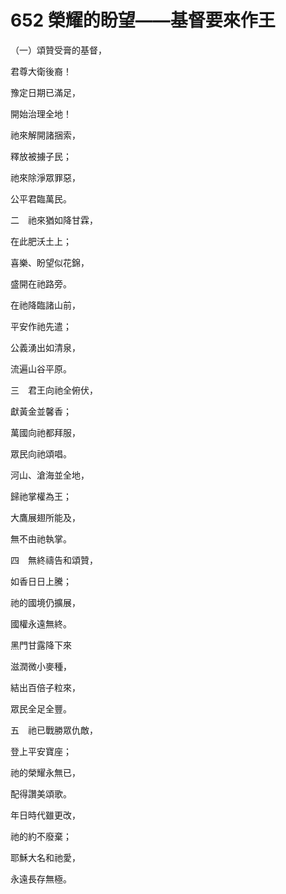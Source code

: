 # 652 榮耀的盼望——基督要來作王

（一）頌贊受膏的基督，

君尊大衛後裔！

豫定日期已滿足，

開始治理全地！

祂來解開諸捆索，

釋放被擄子民；

祂來除淨眾罪惡，

公平君臨萬民。

二　祂來猶如降甘霖，

在此肥沃土上；

喜樂、盼望似花錦，

盛開在祂路旁。

在祂降臨諸山前，

平安作祂先遣；

公義湧出如清泉，

流遍山谷平原。

三　君王向祂全俯伏，

獻黃金並馨香；

萬國向祂都拜服，

眾民向祂頌唱。

河山、滄海並全地，

歸祂掌權為王；

大鷹展翅所能及，

無不由祂執掌。

四　無終禱告和頌贊，

如香日日上騰；

祂的國境仍擴展，

國權永遠無終。

黑門甘露降下來

滋潤微小麥種，

結出百倍子粒來，

眾民全足全豐。

五　祂已戰勝眾仇敵，

登上平安寶座；

祂的榮耀永無已，

配得讚美頌歌。

年日時代雖更改，

祂的約不廢棄；

耶穌大名和祂愛，

永遠長存無極。

